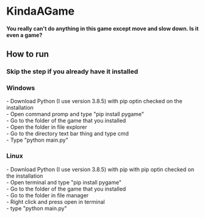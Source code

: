 <h1>KindaAGame</h1>
<h4>You really can't do anything in this game except move and slow down. Is it even a game?<h4>

<h2>How to run</h2>
<h3>Skip the step if you already have it installed<h3>
<h3>Windows</h3>
- Download Python (I use version 3.8.5) with pip optin checked on the installation  <br>
- Open command promp and type "pip install pygame" <br>
- Go to the folder of the game that you installed <br>
- Open the folder in file explorer <br>
- Go to the directory text bar thing and type cmd <br>
- Type "python main.py" <br>
<h3>Linux</h3>
- Download Python (I use version 3.8.5) with pip with pip optin checked on the installation <br>
- Open terminal and type "pip install pygame" <br>
- Go to the folder of the game that you installed <br>
- Go to the folder in file manager <br>
- Right click and press open in terminal <br>
- type "python main.py"
